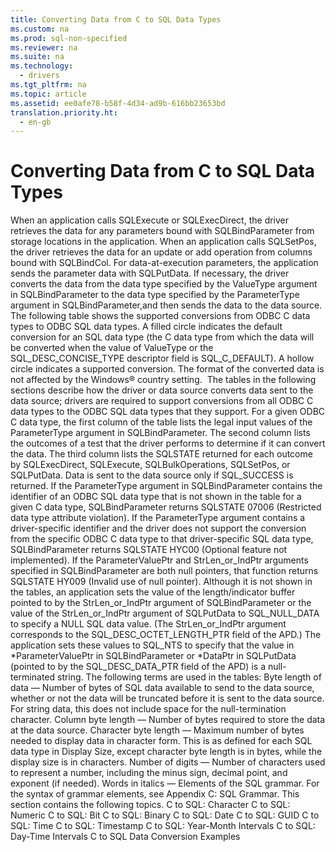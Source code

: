 ```yaml
---
title: Converting Data from C to SQL Data Types
ms.custom: na
ms.prod: sql-non-specified
ms.reviewer: na
ms.suite: na
ms.technology: 
  - drivers
ms.tgt_pltfrm: na
ms.topic: article
ms.assetid: ee0afe78-b58f-4d34-ad9b-616bb23653bd
translation.priority.ht: 
  - en-gb
---
```

# Converting Data from C to SQL Data Types
<?xml version="1.0" encoding="utf-8"?>
<developerReferenceWithoutSyntaxDocument xmlns="http://ddue.schemas.microsoft.com/authoring/2003/5" xmlns:xlink="http://www.w3.org/1999/xlink" xmlns:xsi="http://www.w3.org/2001/XMLSchema-instance" xsi:schemaLocation="http://ddue.schemas.microsoft.com/authoring/2003/5 http://dduestorage.blob.core.windows.net/ddueschema/developer.xsd">
  <introduction>
    <para>When an application calls <legacyBold>SQLExecute</legacyBold> or <legacyBold>SQLExecDirect</legacyBold>, the driver retrieves the data for any parameters bound with <legacyBold>SQLBindParameter</legacyBold> from storage locations in the application. When an application calls <legacyBold>SQLSetPos</legacyBold>, the driver retrieves the data for an update or add operation from columns bound with <legacyBold>SQLBindCol</legacyBold>. For data-at-execution parameters, the application sends the parameter data with <legacyBold>SQLPutData</legacyBold>. If necessary, the driver converts the data from the data type specified by the <legacyItalic>ValueType</legacyItalic> argument in <legacyBold>SQLBindParameter</legacyBold> to the data type specified by the <legacyItalic>ParameterType</legacyItalic> argument in <legacyBold>SQLBindParameter</legacyBold>,and then sends the data to the data source.</para>
    <para>The following table shows the supported conversions from ODBC C data types to ODBC SQL data types. A filled circle indicates the default conversion for an SQL data type (the C data type from which the data will be converted when the value of <legacyItalic>ValueType</legacyItalic> or the SQL_DESC_CONCISE_TYPE descriptor field is SQL_C_DEFAULT). A hollow circle indicates a supported conversion.</para>
    <para>The format of the converted data is not affected by the Windows® country setting.</para>
    <mediaLink>
      <image xlink:href="9b2cdbae-5a9d-44cf-881f-8cbd8932c131" />
    </mediaLink>
    <para>The tables in the following sections describe how the driver or data source converts data sent to the data source; drivers are required to support conversions from all ODBC C data types to the ODBC SQL data types that they support. For a given ODBC C data type, the first column of the table lists the legal input values of the <legacyItalic>ParameterType</legacyItalic> argument in <legacyBold>SQLBindParameter</legacyBold>. The second column lists the outcomes of a test that the driver performs to determine if it can convert the data. The third column lists the SQLSTATE returned for each outcome by <legacyBold>SQLExecDirect</legacyBold>, <legacyBold>SQLExecute</legacyBold>, <legacyBold>SQLBulkOperations</legacyBold>, <legacyBold>SQLSetPos</legacyBold>, or <legacyBold>SQLPutData</legacyBold>. Data is sent to the data source only if SQL_SUCCESS is returned.</para>
    <para>If the <legacyItalic>ParameterType</legacyItalic> argument in <legacyBold>SQLBindParameter</legacyBold> contains the identifier of an ODBC SQL data type that is not shown in the table for a given C data type, <legacyBold>SQLBindParameter</legacyBold> returns SQLSTATE 07006 (Restricted data type attribute violation). If the <legacyItalic>ParameterType</legacyItalic> argument contains a driver-specific identifier and the driver does not support the conversion from the specific ODBC C data type to that driver-specific SQL data type, <legacyBold>SQLBindParameter</legacyBold> returns SQLSTATE HYC00 (Optional feature not implemented).</para>
    <para>If the <legacyItalic>ParameterValuePtr</legacyItalic> and <legacyItalic>StrLen_or_IndPtr</legacyItalic> arguments specified in <legacyBold>SQLBindParameter</legacyBold> are both null pointers, that function returns SQLSTATE HY009 (Invalid use of null pointer). Although it is not shown in the tables, an application sets the value of the length/indicator buffer pointed to by the <legacyItalic>StrLen_or_IndPtr</legacyItalic> argument of <legacyBold>SQLBindParameter</legacyBold> or the value of the <legacyItalic>StrLen_or_IndPtr</legacyItalic> argument of <legacyBold>SQLPutData</legacyBold> to SQL_NULL_DATA to specify a NULL SQL data value. (The <legacyItalic>StrLen_or_IndPtr</legacyItalic> argument corresponds to the SQL_DESC_OCTET_LENGTH_PTR field of the APD.) The application sets these values to SQL_NTS to specify that the value in *<legacyItalic>ParameterValuePtr</legacyItalic> in <legacyBold>SQLBindParameter</legacyBold> or *<legacyItalic>DataPtr</legacyItalic> in <legacyBold>SQLPutData</legacyBold> (pointed to by the SQL_DESC_DATA_PTR field of the APD) is a null-terminated string.</para>
    <para>The following terms are used in the tables:  </para>
    <list class="bullet">
      <listItem>
        <para>
          <legacyBold>Byte length of data</legacyBold> — Number of bytes of SQL data available to send to the data source, whether or not the data will be truncated before it is sent to the data source. For string data, this does not include space for the null-termination character.</para>
      </listItem>
      <listItem>
        <para>
          <legacyBold>Column byte length</legacyBold> — Number of bytes required to store the data at the data source.</para>
      </listItem>
      <listItem>
        <para>
          <legacyBold>Character byte length</legacyBold> — Maximum number of bytes needed to display data in character form. This is as defined for each SQL data type in <legacyLink xlink:href="9f7f766f-2492-463c-aab7-f2476e222042">Display Size</legacyLink>, except character byte length is in bytes, while the display size is in characters.</para>
      </listItem>
      <listItem>
        <para>
          <legacyBold>Number of digits</legacyBold> — Number of characters used to represent a number, including the minus sign, decimal point, and exponent (if needed).</para>
      </listItem>
      <listItem>
        <para>
          <legacyBold>Words in </legacyBold>
          <legacyBold>
            <legacyItalic>italics</legacyItalic>
          </legacyBold> — Elements of the SQL grammar. For the syntax of grammar elements, see <legacyLink xlink:href="0ee36f09-59e7-4b94-88ca-7ebc0952a3be">Appendix C: SQL Grammar</legacyLink>.</para>
      </listItem>
    </list>
    <para>This section contains the following topics.  </para>
    <list class="bullet">
      <listItem>
        <para>
          <legacyLink xlink:href="be66188a-ebdb-4c9e-af72-c379886766fa">C to SQL: Character</legacyLink>           </para>
      </listItem>
      <listItem>
        <para>
          <legacyLink xlink:href="af4095ff-06c3-4b04-83bf-19f9ee098dc2">C to SQL: Numeric</legacyLink>           </para>
      </listItem>
      <listItem>
        <para>
          <legacyLink xlink:href="267c9fa9-599e-4ee6-b51b-0cae43f09183">C to SQL: Bit</legacyLink>           </para>
      </listItem>
      <listItem>
        <para>
          <legacyLink xlink:href="3e9083f3-357b-41aa-833c-2c8aac2226cd">C to SQL: Binary</legacyLink>           </para>
      </listItem>
      <listItem>
        <para>
          <legacyLink xlink:href="bea087d3-911f-418b-b483-d2b5b334da19">C to SQL: Date</legacyLink>           </para>
      </listItem>
      <listItem>
        <para>
          <legacyLink xlink:href="9168b0b6-a828-4fef-b8cd-bdf439776f23">C to SQL: GUID</legacyLink>           </para>
      </listItem>
      <listItem>
        <para>
          <legacyLink xlink:href="a8da43c9-d9a5-45e5-bd9a-1dd633db2ee0">C to SQL: Time</legacyLink>           </para>
      </listItem>
      <listItem>
        <para>
          <legacyLink xlink:href="0e08bfff-68f9-4648-9558-09b57fea08ad">C to SQL: Timestamp</legacyLink>           </para>
      </listItem>
      <listItem>
        <para>
          <legacyLink xlink:href="a0eb7b55-9db0-4375-9210-bddec4593880">C to SQL: Year-Month Intervals</legacyLink>           </para>
      </listItem>
      <listItem>
        <para>
          <legacyLink xlink:href="f9ee1ddb-dec7-4f78-b6e2-5ba34e7d6f59">C to SQL: Day-Time Intervals</legacyLink>           </para>
      </listItem>
      <listItem>
        <para>
          <legacyLink xlink:href="9f390afc-d8b8-4286-b559-98b3b8781f3d">C to SQL Data Conversion Examples</legacyLink>           </para>
      </listItem>
    </list>
  </introduction>
  <relatedTopics />
</developerReferenceWithoutSyntaxDocument>